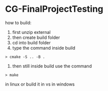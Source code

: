 # CG-FinalProjectTesting

how to build:

1.  first unzip external
1.  then create build folder
1.  cd into build folder
1.  type the command inside build
  ```
  > cmake -S .. -B .
  ```
1.  then still inside build use the command
  ```
  > make
  ```
  in linux
  or build it in vs in windows
